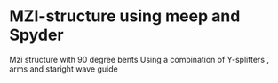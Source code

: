 # MZI-structure using meep and Spyder
Mzi structure with 90 degree bents 
Using a combination of Y-splitters , arms and staright wave guide

